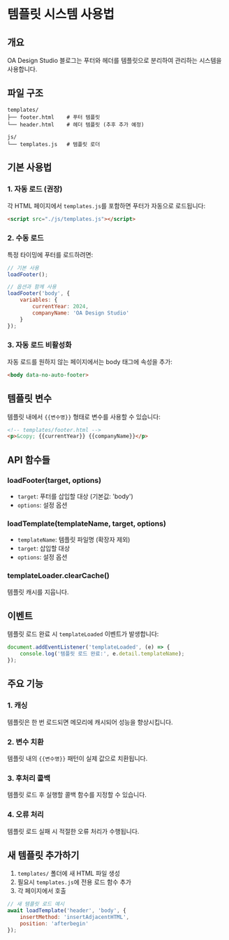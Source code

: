 # 템플릿 시스템 사용법

## 개요
OA Design Studio 블로그는 푸터와 헤더를 템플릿으로 분리하여 관리하는 시스템을 사용합니다.

## 파일 구조
```
templates/
├── footer.html    # 푸터 템플릿
└── header.html    # 헤더 템플릿 (추후 추가 예정)

js/
└── templates.js   # 템플릿 로더
```

## 기본 사용법

### 1. 자동 로드 (권장)
각 HTML 페이지에서 `templates.js`를 포함하면 푸터가 자동으로 로드됩니다:

```html
<script src="./js/templates.js"></script>
```

### 2. 수동 로드
특정 타이밍에 푸터를 로드하려면:

```javascript
// 기본 사용
loadFooter();

// 옵션과 함께 사용
loadFooter('body', {
    variables: {
        currentYear: 2024,
        companyName: 'OA Design Studio'
    }
});
```

### 3. 자동 로드 비활성화
자동 로드를 원하지 않는 페이지에서는 body 태그에 속성을 추가:

```html
<body data-no-auto-footer>
```

## 템플릿 변수
템플릿 내에서 `{{변수명}}` 형태로 변수를 사용할 수 있습니다:

```html
<!-- templates/footer.html -->
<p>&copy; {{currentYear}} {{companyName}}</p>
```

## API 함수들

### loadFooter(target, options)
- `target`: 푸터를 삽입할 대상 (기본값: 'body')
- `options`: 설정 옵션

### loadTemplate(templateName, target, options)
- `templateName`: 템플릿 파일명 (확장자 제외)
- `target`: 삽입할 대상
- `options`: 설정 옵션

### templateLoader.clearCache()
템플릿 캐시를 지웁니다.

## 이벤트
템플릿 로드 완료 시 `templateLoaded` 이벤트가 발생합니다:

```javascript
document.addEventListener('templateLoaded', (e) => {
    console.log('템플릿 로드 완료:', e.detail.templateName);
});
```

## 주요 기능

### 1. 캐싱
템플릿은 한 번 로드되면 메모리에 캐시되어 성능을 향상시킵니다.

### 2. 변수 치환
템플릿 내의 `{{변수명}}` 패턴이 실제 값으로 치환됩니다.

### 3. 후처리 콜백
템플릿 로드 후 실행할 콜백 함수를 지정할 수 있습니다.

### 4. 오류 처리
템플릿 로드 실패 시 적절한 오류 처리가 수행됩니다.

## 새 템플릿 추가하기

1. `templates/` 폴더에 새 HTML 파일 생성
2. 필요시 `templates.js`에 전용 로드 함수 추가
3. 각 페이지에서 호출

```javascript
// 새 템플릿 로드 예시
await loadTemplate('header', 'body', {
    insertMethod: 'insertAdjacentHTML',
    position: 'afterbegin'
});
```